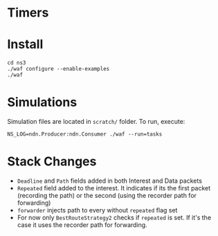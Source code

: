 # Timers

# Install
 	
~~~~
cd ns3
./waf configure --enable-examples
./waf
~~~~

# Simulations
Simulation files are located in `scratch/` folder.
To run, execute:

~~~~
NS_LOG=ndn.Producer:ndn.Consumer ./waf --run=tasks
~~~~

# Stack Changes

* `Deadline` and `Path` fields added in both Interest and Data packets
* `Repeated` field added to the interest. It indicates if its the first packet (recording the path) or the second (using the recorder path for forwarding)
* `forwarder` injects path to every without `repeated` flag set
* For now only `BestRouteStrategy2` checks if `repeated` is set. If it's the case it uses the recorder path for forwarding. 
